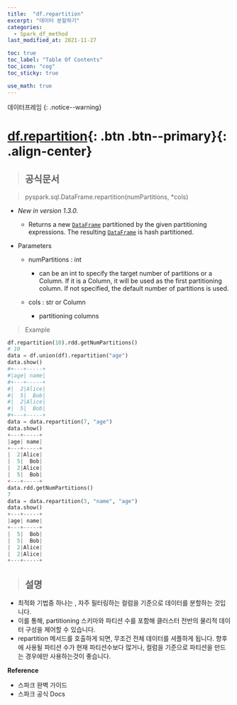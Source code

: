 ```yaml
---
title:  "df.repartition"
excerpt: "데이터 분할하기"
categories:
  - Spark_df_method
last_modified_at: 2021-11-27

toc: true
toc_label: "Table Of Contents"
toc_icon: "cog"
toc_sticky: true

use_math: true
---
```


 데이터프레임
{: .notice--warning}

# [df.repartition](#link){: .btn .btn--primary}{: .align-center}

> ## 공식문서

> pyspark.sql.DataFrame.repartition(numPartitions, *cols)

- *New in version 1.3.0.*
  - Returns a new [`DataFrame`](https://spark.apache.org/docs/latest/api/python/reference/api/pyspark.sql.DataFrame.html#pyspark.sql.DataFrame) partitioned by the given partitioning expressions. The resulting [`DataFrame`](https://spark.apache.org/docs/latest/api/python/reference/api/pyspark.sql.DataFrame.html#pyspark.sql.DataFrame) is hash partitioned.

- Parameters
  - numPartitions : int
    - can be an int to specify the target number of partitions or a Column. If it is a Column, it will be used as the first partitioning column. If not specified, the default number of partitions is used.

  - cols : str or Column
    - partitioning columns


> Example 

```python
df.repartition(10).rdd.getNumPartitions()
# 10
data = df.union(df).repartition("age")
data.show()
#+---+-----+
#|age| name|
#+---+-----+
#|  2|Alice|
#|  5|  Bob|
#|  2|Alice|
#|  5|  Bob|
#+---+-----+
data = data.repartition(7, "age")
data.show()
+---+-----+
|age| name|
+---+-----+
|  2|Alice|
|  5|  Bob|
|  2|Alice|
|  5|  Bob|
+---+-----+
data.rdd.getNumPartitions()
7
data = data.repartition(3, "name", "age")
data.show()
+---+-----+
|age| name|
+---+-----+
|  5|  Bob|
|  5|  Bob|
|  2|Alice|
|  2|Alice|
+---+-----+

```

> ## 설명

- 최적화 기법중 하나는 , 자주 필터링하는 컬럼을 기준으로 데이터를 분할하는 것입니다.
- 이를 통해, partitioning 스키마와 파티션 수를 포함해 클러스터 전반의 물리적 데이터 구성을 제어할 수 있습니다.
- repartition 메서드를 호출하게 되면, 무조건 전체 데이터를 셔플하게 됩니다. 향후에 사용될 파티션 수가 현재 파티션수보다 많거나, 컬럼을 기준으로 파티션을 만드는 경우에만 사용하는것이 좋습니다. 

**Reference**

- 스파크 완벽 가이드
- 스파크 공식 Docs

